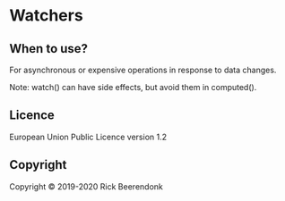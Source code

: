 # Watchers

## When to use?

For asynchronous or expensive operations in response to data changes.

Note: watch() can have side effects, but avoid them in computed().

## Licence

European Union Public Licence version 1.2

## Copyright

Copyright © 2019-2020 Rick Beerendonk
